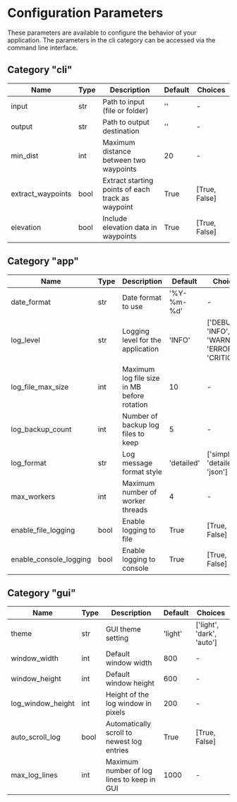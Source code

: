 # Configuration Parameters

These parameters are available to configure the behavior of your application.
The parameters in the cli category can be accessed via the command line interface.

## Category "cli"

| Name              | Type | Description                                       | Default | Choices       |
|-------------------|------|---------------------------------------------------|---------|---------------|
| input             | str  | Path to input (file or folder)                    | ''      | -             |
| output            | str  | Path to output destination                        | ''      | -             |
| min_dist          | int  | Maximum distance between two waypoints            | 20      | -             |
| extract_waypoints | bool | Extract starting points of each track as waypoint | True    | [True, False] |
| elevation         | bool | Include elevation data in waypoints               | True    | [True, False] |

## Category "app"

| Name                   | Type | Description                                 | Default    | Choices                                           |
|------------------------|------|---------------------------------------------|------------|---------------------------------------------------|
| date_format            | str  | Date format to use                          | '%Y-%m-%d' | -                                                 |
| log_level              | str  | Logging level for the application           | 'INFO'     | ['DEBUG', 'INFO', 'WARNING', 'ERROR', 'CRITICAL'] |
| log_file_max_size      | int  | Maximum log file size in MB before rotation | 10         | -                                                 |
| log_backup_count       | int  | Number of backup log files to keep          | 5          | -                                                 |
| log_format             | str  | Log message format style                    | 'detailed' | ['simple', 'detailed', 'json']                    |
| max_workers            | int  | Maximum number of worker threads            | 4          | -                                                 |
| enable_file_logging    | bool | Enable logging to file                      | True       | [True, False]                                     |
| enable_console_logging | bool | Enable logging to console                   | True       | [True, False]                                     |

## Category "gui"

| Name              | Type | Description                                | Default | Choices                   |
|-------------------|------|--------------------------------------------|---------|---------------------------|
| theme             | str  | GUI theme setting                          | 'light' | ['light', 'dark', 'auto'] |
| window_width      | int  | Default window width                       | 800     | -                         |
| window_height     | int  | Default window height                      | 600     | -                         |
| log_window_height | int  | Height of the log window in pixels         | 200     | -                         |
| auto_scroll_log   | bool | Automatically scroll to newest log entries | True    | [True, False]             |
| max_log_lines     | int  | Maximum number of log lines to keep in GUI | 1000    | -                         |

